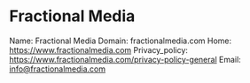
# Fractional Media

Name: Fractional Media
Domain: fractionalmedia.com
Home: https://www.fractionalmedia.com
Privacy_policy: https://www.fractionalmedia.com/privacy-policy-general
Email: info@fractionalmedia.com
